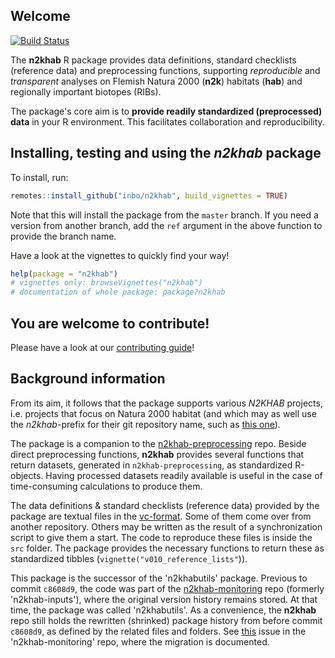 ## Welcome

[![Build Status](https://travis-ci.com/inbo/n2khab.svg?branch=master)](https://travis-ci.com/inbo/n2khab)

The **n2khab** R package provides data definitions, standard checklists (reference data) and preprocessing functions, supporting _reproducible_ and _transparent_ analyses on Flemish Natura 2000 (**n2k**) habitats (**hab**) and regionally important biotopes (RIBs).

The package's core aim is to **provide readily standardized (preprocessed) data** in your R environment.
This facilitates collaboration and reproducibility.


## Installing, testing and using the _n2khab_ package

To install, run:

```r
remotes::install_github("inbo/n2khab", build_vignettes = TRUE)
```

Note that this will install the package from the `master` branch.
If you need a version from another branch, add the `ref` argument in the above function to provide the branch name.

Have a look at the vignettes to quickly find your way!

```r
help(package = "n2khab")
# vignettes only: browseVignettes("n2khab")
# documentation of whole package: package?n2khab
```


## You are welcome to contribute!

Please have a look at our [contributing guide](.github/CONTRIBUTING.md)!


## Background information

From its aim, it follows that the package supports various _N2KHAB_ projects, i.e. projects that focus on Natura 2000 habitat (and which may as well use the _n2khab_-prefix for their git repository name, such as [this one](https://github.com/inbo/n2khab-monitoring)).

The package is a companion to the [n2khab-preprocessing](https://github.com/inbo/n2khab-preprocessing) repo.
Beside direct preprocessing functions, **n2khab** provides several functions that return datasets, generated in `n2khab-preprocessing`, as standardized R-objects.
Having processed datasets readily available is useful in the case of time-consuming calculations to produce them.

The data definitions & standard checklists (reference data) provided by the package are textual files in the [vc-format](https://ropensci.github.io/git2rdata/index.html).
Some of them come over from another repository.
Others may be written as the result of a synchronization script to give them a start.
The code to reproduce these files is inside the `src` folder.
The package provides the necessary functions to return these as standardized tibbles (`vignette("v010_reference_lists"`)).

This package is the successor of the 'n2khabutils' package.
Previous to commit `c8608d9`, the code was part of the [n2khab-monitoring](https://github.com/inbo/n2khab-monitoring) repo (formerly 'n2khab-inputs'), where the original version history remains stored.
At that time, the package was called 'n2khabutils'.
As a convenience, the **n2khab** repo still holds the rewritten (shrinked) package history from before commit `c8608d9`, as defined by the related files and folders.
See [this](https://github.com/inbo/n2khab-monitoring/issues/28) issue in the 'n2khab-monitoring' repo, where the migration is documented.

